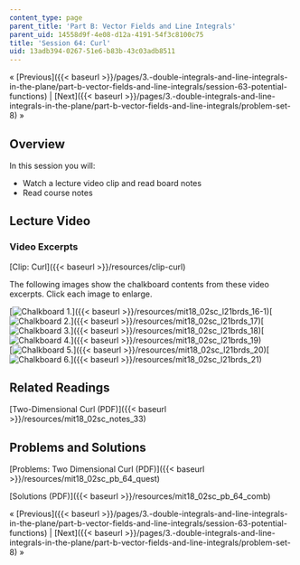 ```yaml
---
content_type: page
parent_title: 'Part B: Vector Fields and Line Integrals'
parent_uid: 14558d9f-4e08-d12a-4191-54f3c8100c75
title: 'Session 64: Curl'
uid: 13adb394-0267-51e6-b83b-43c03adb8511
---
```


« [Previous]({{< baseurl >}}/pages/3.-double-integrals-and-line-integrals-in-the-plane/part-b-vector-fields-and-line-integrals/session-63-potential-functions) | [Next]({{< baseurl >}}/pages/3.-double-integrals-and-line-integrals-in-the-plane/part-b-vector-fields-and-line-integrals/problem-set-8) »

Overview
--------

In this session you will:

*   Watch a lecture video clip and read board notes
*   Read course notes

Lecture Video
-------------

### Video Excerpts

[Clip: Curl]({{< baseurl >}}/resources/clip-curl)

The following images show the chalkboard contents from these video excerpts. Click each image to enlarge.

[![Chalkboard 1.](BASEURL_PLACEHOLDER/resources/mit18_02sc_l21brds_16a-1)]({{< baseurl >}}/resources/mit18_02sc_l21brds_16-1)[![Chalkboard 2.](BASEURL_PLACEHOLDER/resources/mit18_02sc_l21brds_17a)]({{< baseurl >}}/resources/mit18_02sc_l21brds_17)[![Chalkboard 3.](BASEURL_PLACEHOLDER/resources/mit18_02sc_l21brds_18a)]({{< baseurl >}}/resources/mit18_02sc_l21brds_18)[![Chalkboard 4.](BASEURL_PLACEHOLDER/resources/mit18_02sc_l21brds_19a)]({{< baseurl >}}/resources/mit18_02sc_l21brds_19)  
[![Chalkboard 5.](BASEURL_PLACEHOLDER/resources/mit18_02sc_l21brds_20a)]({{< baseurl >}}/resources/mit18_02sc_l21brds_20)[![Chalkboard 6.](BASEURL_PLACEHOLDER/resources/mit18_02sc_l21brds_21a)]({{< baseurl >}}/resources/mit18_02sc_l21brds_21)

Related Readings
----------------

[Two-Dimensional Curl (PDF)]({{< baseurl >}}/resources/mit18_02sc_notes_33)

Problems and Solutions
----------------------

[Problems: Two Dimensional Curl (PDF)]({{< baseurl >}}/resources/mit18_02sc_pb_64_quest)

[Solutions (PDF)]({{< baseurl >}}/resources/mit18_02sc_pb_64_comb)

« [Previous]({{< baseurl >}}/pages/3.-double-integrals-and-line-integrals-in-the-plane/part-b-vector-fields-and-line-integrals/session-63-potential-functions) | [Next]({{< baseurl >}}/pages/3.-double-integrals-and-line-integrals-in-the-plane/part-b-vector-fields-and-line-integrals/problem-set-8) »